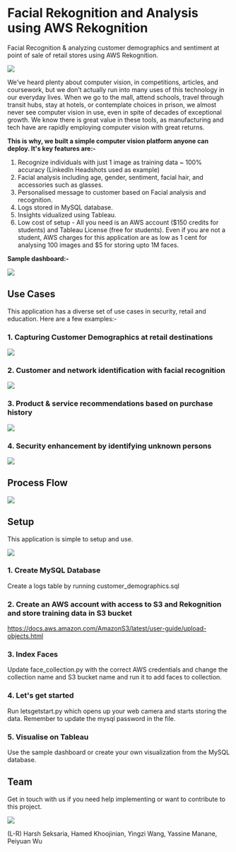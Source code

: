 # Facial Rekognition and Analysis using AWS Rekognition

Facial Recognition & analyzing customer demographics and sentiment at point of sale of retail stores using AWS Rekognition.

![](images/_HAR6666-2.jpg)

We’ve heard plenty about computer vision, in competitions, articles, and coursework, but we don’t actually run into many uses of this technology in our everyday lives. When we go to the mall, attend schools, travel through transit hubs, stay at hotels, or contemplate choices in prison, we almost never see computer vision in use, even in spite of decades of exceptional growth. We know there is great value in these tools, as manufacturing and tech have are rapidly employing computer vision with great returns.

**This is why, we built a simple computer vision platform anyone can deploy. It's key features are:-**

1. Recognize individuals with just 1 image as training data ~ 100% accuracy (LinkedIn Headshots used as example)
2. Facial analysis including age, gender, sentiment, facial hair, and accessories such as glasses.
3. Personalised message to customer based on Facial analysis and recognition.
4. Logs stored in MySQL database.
5. Insights vidualized using Tableau.
6. Low cost of setup - All you need is an AWS account ($150 credits for students) and Tableau License (free for students). Even if you are not a student, AWS charges for this application are as low as 1 cent for analysing 100 images and $5 for storing upto 1M faces.

**Sample dashboard:-**

![](images/dashboard.png)

## Use Cases 

This application has a diverse set of use cases in security, retail and education. Here are a few examples:-

### 1. Capturing Customer Demographics at retail destinations

![](https://github.com/harshseksaria1/Customer-analytics-with-AWS-Rekognition/blob/master/use%20case%20images/1.jpg)

### 2. Customer and network identification with facial recognition

![](https://github.com/harshseksaria1/Customer-analytics-with-AWS-Rekognition/blob/master/use%20case%20images/2.jpg)

### 3. Product & service recommendations based on purchase history

![](https://github.com/harshseksaria1/Customer-analytics-with-AWS-Rekognition/blob/master/use%20case%20images/3.jpg)

### 4. Security enhancement by identifying unknown persons

![](https://github.com/harshseksaria1/Customer-analytics-with-AWS-Rekognition/blob/master/use%20case%20images/4.jpg)

## Process Flow

![](images/process.png)

## Setup

This application is simple to setup and use.

![](images/_HAR6627-2.jpg)

### 1. Create MySQL Database

Create a logs table by running customer_demographics.sql

### 2. Create an AWS account with access to S3 and Rekognition and store training data in S3 bucket

https://docs.aws.amazon.com/AmazonS3/latest/user-guide/upload-objects.html

### 3. Index Faces

Update face_collection.py with the correct AWS credentials and change the collection name and S3 bucket name and run it to add faces to collection.

### 4. Let's get started

Run letsgetstart.py which opens up your web camera and starts storing the data. Remember to update the mysql password in the file.

### 5. Visualise on Tableau

Use the sample dashboard or create your own visualization from the MySQL database.

## Team

Get in touch with us if you need help implementing or want to contribute to this project.

![](images/_HAR6762-2.jpg)

(L-R) Harsh Seksaria, Hamed Khoojinian, Yingzi Wang, Yassine Manane, Peiyuan Wu
